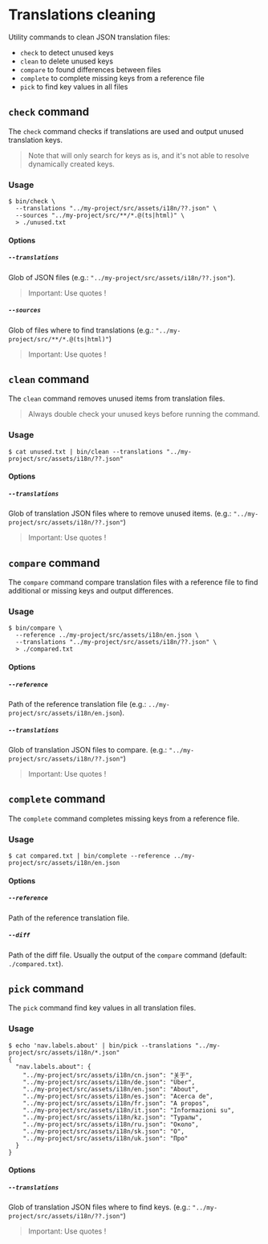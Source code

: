 # Translations cleaning

Utility commands to clean JSON translation files:

- `check` to detect unused keys
- `clean` to delete unused keys
- `compare` to found differences between files
- `complete` to complete missing keys from a reference file
- `pick` to find key values in all files

## `check` command

The `check` command checks if translations are used and output unused translation keys.

> Note that will only search for keys as is, and it's not able to resolve dynamically created keys.

### Usage

    $ bin/check \
      --translations "../my-project/src/assets/i18n/??.json" \
      --sources "../my-project/src/**/*.@(ts|html)" \
      > ./unused.txt

#### Options

##### `--translations`

Glob of JSON files (e.g.: `"../my-project/src/assets/i18n/??.json"`).

> Important: Use quotes !

##### `--sources`

Glob of files where to find translations (e.g.: `"../my-project/src/**/*.@(ts|html)"`)

> Important: Use quotes !

## `clean` command

The `clean` command removes unused items from translation files.

> Always double check your unused keys before running the command.

### Usage

    $ cat unused.txt | bin/clean --translations "../my-project/src/assets/i18n/??.json"

#### Options

##### `--translations`

Glob of translation JSON files where to remove unused items. (e.g.: `"../my-project/src/assets/i18n/??.json"`)

> Important: Use quotes !

## `compare` command

The `compare` command compare translation files with a reference file to find additional or missing keys and output differences.

### Usage

    $ bin/compare \
      --reference ../my-project/src/assets/i18n/en.json \
      --translations "../my-project/src/assets/i18n/??.json" \
      > ./compared.txt

#### Options

##### `--reference`

Path of the reference translation file (e.g.: `../my-project/src/assets/i18n/en.json`).

##### `--translations`

Glob of translation JSON files to compare. (e.g.: `"../my-project/src/assets/i18n/??.json"`)

> Important: Use quotes !

## `complete` command

The `complete` command completes missing keys from a reference file.

### Usage

    $ cat compared.txt | bin/complete --reference ../my-project/src/assets/i18n/en.json

#### Options

##### `--reference`

Path of the reference translation file.

##### `--diff`

Path of the diff file. Usually the output of the `compare` command (default: `./compared.txt`).

## `pick` command

The `pick` command find key values in all translation files.

### Usage

    $ echo 'nav.labels.about' | bin/pick --translations "../my-project/src/assets/i18n/*.json"
    {
      "nav.labels.about": {
        "../my-project/src/assets/i18n/cn.json": "关于",
        "../my-project/src/assets/i18n/de.json": "Über",
        "../my-project/src/assets/i18n/en.json": "About",
        "../my-project/src/assets/i18n/es.json": "Acerca de",
        "../my-project/src/assets/i18n/fr.json": "A propos",
        "../my-project/src/assets/i18n/it.json": "Informazioni su",
        "../my-project/src/assets/i18n/kz.json": "Туралы",
        "../my-project/src/assets/i18n/ru.json": "Около",
        "../my-project/src/assets/i18n/sk.json": "O",
        "../my-project/src/assets/i18n/uk.json": "Про"
      }
    }

#### Options

##### `--translations`

Glob of translation JSON files where to find keys. (e.g.: `"../my-project/src/assets/i18n/??.json"`)

> Important: Use quotes !
